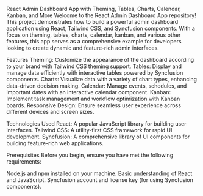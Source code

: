 React Admin Dashboard App with Theming, Tables, Charts, Calendar, Kanban, and More
Welcome to the React Admin Dashboard App repository! This project demonstrates how to build a powerful admin dashboard application using React, Tailwind CSS, and Syncfusion components. With a focus on theming, tables, charts, calendar, kanban, and various other features, this app serves as a comprehensive example for developers looking to create dynamic and feature-rich admin interfaces.

Features
Theming: Customize the appearance of the dashboard according to your brand with Tailwind CSS theming support.
Tables: Display and manage data efficiently with interactive tables powered by Syncfusion components.
Charts: Visualize data with a variety of chart types, enhancing data-driven decision making.
Calendar: Manage events, schedules, and important dates with an interactive calendar component.
Kanban: Implement task management and workflow optimization with Kanban boards.
Responsive Design: Ensure seamless user experience across different devices and screen sizes.


Technologies Used
React: A popular JavaScript library for building user interfaces.
Tailwind CSS: A utility-first CSS framework for rapid UI development.
Syncfusion: A comprehensive library of UI components for building feature-rich web applications.

Prerequisites
Before you begin, ensure you have met the following requirements:

Node.js and npm installed on your machine.
Basic understanding of React and JavaScript.
Syncfusion account and license key (for using Syncfusion components).
